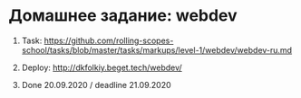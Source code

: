 # Домашнее задание: webdev

1. Task: https://github.com/rolling-scopes-school/tasks/blob/master/tasks/markups/level-1/webdev/webdev-ru.md

2. Deploy: http://dkfolkiy.beget.tech/webdev/
4. Done 20.09.2020 / deadline 21.09.2020

